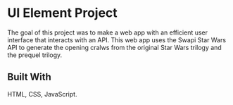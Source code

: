 # UI Element Project
The goal of this project was to make a web app with an efficient user interface that interacts with an API. This web app uses the Swapi Star Wars API to generate the opening cralws from the original Star Wars trilogy and the prequel trilogy. 
## Built With
HTML, CSS, JavaScript.